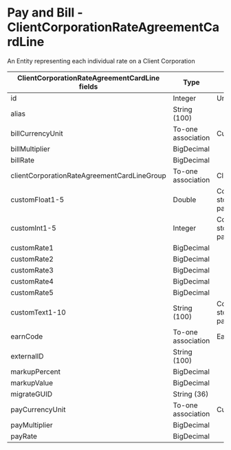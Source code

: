# Pay and Bill - ClientCorporationRateAgreementCardLine

An Entity representing each individual rate on a Client Corporation

<table>
    <colgroup>
        <col width="20%" />
        <col width="20%" />
        <col width="20%" />
        <col width="20%" />
        <col width="20%" />
    </colgroup>
    <thead>
        <tr class="header">
            <th>ClientCorporationRateAgreementCardLine fields</th>
            <th>Type</th>
            <th>Description</th>
            <th>Not null</th>
            <th>Read-only</th>
        </tr>
    </thead>
    <tbody>
        <tr class="even">
            <td>id</td>
            <td>Integer</td>
            <td>Unique identifier for this entity.</td>
            <td>X</td>
            <td>X</td>
        </tr>
        <tr class="odd">
            <td>alias</td>
            <td>String (100)</td>
            <td></td>
            <td></td>
            <td></td>
        </tr>
        <tr class="even">
            <td>billCurrencyUnit</td>
            <td>To-one association</td>
            <td>CurrencyUnit</td>
            <td></td>
            <td></td>
        </tr>
        <tr class="odd">
            <td>billMultiplier</td>
            <td>BigDecimal</td>
            <td></td>
            <td></td>
            <td></td>
        </tr>
        <tr class="even">
            <td>billRate</td>
            <td>BigDecimal</td>
            <td></td>
            <td></td>
            <td></td>
        </tr>
        <tr class="odd">
            <td>clientCorporationRateAgreementCardLineGroup</td>
            <td>To-one association</td>
            <td>ClientCorporationRateAgreementCardLineGroup</td>
            <td>X</td>
            <td></td>
        </tr>
        <tr class="even">
            <td>customFloat1-5</td>
            <td>Double</td>
            <td>Configurable numeric fields that can be used to store custom data depending on the needs of a particular deployment.</td>
            <td></td>
            <td>X</td>
        </tr>
        <tr class="odd">
            <td>customInt1-5</td>
            <td>Integer</td>
            <td>Configurable numeric fields that can be used to store custom data depending on the needs of a particular deployment.</td>
            <td></td>
            <td>X</td>
        </tr>
        <tr class="even">
            <td>customRate1</td>
            <td>BigDecimal</td>
            <td></td>
            <td></td>
            <td>X</td>
        </tr>
        <tr class="odd">
            <td>customRate2</td>
            <td>BigDecimal</td>
            <td></td>
            <td></td>
            <td>X</td>
        </tr>
        <tr class="even">
            <td>customRate3</td>
            <td>BigDecimal</td>
            <td></td>
            <td></td>
            <td>X</td>
        </tr>
        <tr class="odd">
            <td>customRate4</td>
            <td>BigDecimal</td>
            <td></td>
            <td></td>
            <td>X</td>
        </tr>
        <tr class="even">
            <td>customRate5</td>
            <td>BigDecimal</td>
            <td></td>
            <td></td>
            <td>X</td>
        </tr>
        <tr class="odd">
            <td>customText1-10</td>
            <td>String (100)</td>
            <td>Configurable text fields that can be used to store custom data depending on the needs of a particular deployment.</td>
            <td></td>
            <td>X</td>
        </tr>
        <tr class="even">
            <td>earnCode</td>
            <td>To-one association</td>
            <td>EarnCode</td>
            <td>X</td>
            <td></td>
        </tr>
        <tr class="odd">
            <td>externalID</td>
            <td>String (100)</td>
            <td></td>
            <td></td>
            <td></td>
        </tr>
        <tr class="even">
            <td>markupPercent</td>
            <td>BigDecimal</td>
            <td></td>
            <td></td>
            <td></td>
        </tr>
        <tr class="odd">
            <td>markupValue</td>
            <td>BigDecimal</td>
            <td></td>
            <td></td>
            <td></td>
        </tr>
        <tr class="even">
            <td>migrateGUID</td>
            <td>String (36)</td>
            <td></td>
            <td></td>
            <td></td>
        </tr>
        <tr class="odd">
            <td>payCurrencyUnit</td>
            <td>To-one association</td>
            <td>CurrencyUnit</td>
            <td></td>
            <td></td>
        </tr>
        <tr class="even">
            <td>payMultiplier</td>
            <td>BigDecimal</td>
            <td></td>
            <td></td>
            <td></td>
        </tr>
        <tr class="odd">
            <td>payRate</td>
            <td>BigDecimal</td>
            <td></td>
            <td></td>
            <td></td>
        </tr>
    </tbody>
</table>
